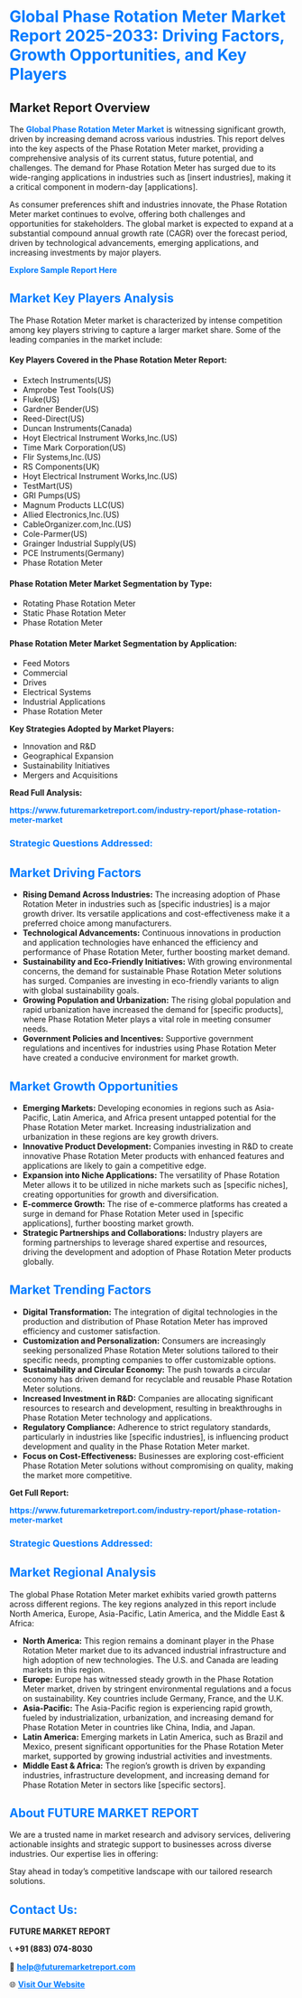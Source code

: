 <h1 style="color: #007BFF;">Global Phase Rotation Meter Market Report 2025-2033: Driving Factors, Growth Opportunities, and Key Players</h1>

<section id="overview">
<h2>Market Report Overview</h2>
<p>The <a href="https://www.futuremarketreport.com/industry-report/phase-rotation-meter-market" style="color: #007BFF; text-decoration: none;"><strong>Global Phase Rotation Meter Market</strong></a> is witnessing significant growth, driven by increasing demand across various industries. This report delves into the key aspects of the Phase Rotation Meter market, providing a comprehensive analysis of its current status, future potential, and challenges. The demand for Phase Rotation Meter has surged due to its wide-ranging applications in industries such as [insert industries], making it a critical component in modern-day [applications].</p>
<p>As consumer preferences shift and industries innovate, the Phase Rotation Meter market continues to evolve, offering both challenges and opportunities for stakeholders. The global market is expected to expand at a substantial compound annual growth rate (CAGR) over the forecast period, driven by technological advancements, emerging applications, and increasing investments by major players.</p>
</section>

<section id="overview">
<p><a href="https://www.futuremarketreport.com/request-sample/reportId=101452" style="color: #007BFF; text-decoration: none;"><strong>Explore Sample Report Here</strong></a></p>
</section>

<section id="key-players">
<h2 style="color: #007BFF;">Market Key Players Analysis</h2>
<p>The Phase Rotation Meter market is characterized by intense competition among key players striving to capture a larger market share. Some of the leading companies in the market include:</p>
<h4>Key Players Covered in the Phase Rotation Meter Report:</h4>
<ul><li>Extech Instruments(US)</li><li>Amprobe Test Tools(US)</li><li>Fluke(US)</li><li>Gardner Bender(US)</li><li>Reed-Direct(US)</li><li>Duncan Instruments(Canada)</li><li>Hoyt Electrical Instrument Works,Inc.(US)</li><li>Time Mark Corporation(US)</li><li>Flir Systems,Inc.(US)</li><li>RS Components(UK)</li><li>Hoyt Electrical Instrument Works,Inc.(US)</li><li>TestMart(US)</li><li>GRI Pumps(US)</li><li>Magnum Products LLC(US)</li><li>Allied Electronics,Inc.(US)</li><li>CableOrganizer.com,Inc.(US)</li><li>Cole-Parmer(US)</li><li>Grainger Industrial Supply(US)</li><li>PCE Instruments(Germany)</li><li>Phase Rotation Meter</li></ul>
<h4>Phase Rotation Meter Market Segmentation by Type:</h4>
<ul><li>Rotating Phase Rotation Meter</li><li>Static Phase Rotation Meter</li><li>Phase Rotation Meter</li></ul>

<h4>Phase Rotation Meter Market Segmentation by Application:</h4>
<ul><li>Feed Motors</li><li>Commercial</li><li>Drives</li><li>Electrical Systems</li><li>Industrial Applications</li><li>Phase Rotation Meter</li></ul>
<p><strong>Key Strategies Adopted by Market Players:</strong></p>
<ul>
<li>Innovation and R&D</li>
<li>Geographical Expansion</li>
<li>Sustainability Initiatives</li>
<li>Mergers and Acquisitions</li>
</ul>
</section>

<section>
<p><strong>Read Full Analysis: </strong></p><a href="https://www.futuremarketreport.com/industry-report/phase-rotation-meter-market" style="color: #007BFF; text-decoration: none;"><strong>https://www.futuremarketreport.com/industry-report/phase-rotation-meter-market</strong></a>
<h3 style="color: #007BFF;">Strategic Questions Addressed:</h3>
</section>

<section id="driving-factors">
<h2 style="color: #007BFF;">Market Driving Factors</h2>
<ul>
<li><strong>Rising Demand Across Industries:</strong> The increasing adoption of Phase Rotation Meter in industries such as [specific industries] is a major growth driver. Its versatile applications and cost-effectiveness make it a preferred choice among manufacturers.</li>
<li><strong>Technological Advancements:</strong> Continuous innovations in production and application technologies have enhanced the efficiency and performance of Phase Rotation Meter, further boosting market demand.</li>
<li><strong>Sustainability and Eco-Friendly Initiatives:</strong> With growing environmental concerns, the demand for sustainable Phase Rotation Meter solutions has surged. Companies are investing in eco-friendly variants to align with global sustainability goals.</li>
<li><strong>Growing Population and Urbanization:</strong> The rising global population and rapid urbanization have increased the demand for [specific products], where Phase Rotation Meter plays a vital role in meeting consumer needs.</li>
<li><strong>Government Policies and Incentives:</strong> Supportive government regulations and incentives for industries using Phase Rotation Meter have created a conducive environment for market growth.</li>
</ul>
</section>

<section id="growth-opportunities">
<h2 style="color: #007BFF;">Market Growth Opportunities</h2>
<ul>
<li><strong>Emerging Markets:</strong> Developing economies in regions such as Asia-Pacific, Latin America, and Africa present untapped potential for the Phase Rotation Meter market. Increasing industrialization and urbanization in these regions are key growth drivers.</li>
<li><strong>Innovative Product Development:</strong> Companies investing in R&D to create innovative Phase Rotation Meter products with enhanced features and applications are likely to gain a competitive edge.</li>
<li><strong>Expansion into Niche Applications:</strong> The versatility of Phase Rotation Meter allows it to be utilized in niche markets such as [specific niches], creating opportunities for growth and diversification.</li>
<li><strong>E-commerce Growth:</strong> The rise of e-commerce platforms has created a surge in demand for Phase Rotation Meter used in [specific applications], further boosting market growth.</li>
<li><strong>Strategic Partnerships and Collaborations:</strong> Industry players are forming partnerships to leverage shared expertise and resources, driving the development and adoption of Phase Rotation Meter products globally.</li>
</ul>
</section>

<section id="trending-factors">
<h2 style="color: #007BFF;">Market Trending Factors</h2>
<ul>
<li><strong>Digital Transformation:</strong> The integration of digital technologies in the production and distribution of Phase Rotation Meter has improved efficiency and customer satisfaction.</li>
<li><strong>Customization and Personalization:</strong> Consumers are increasingly seeking personalized Phase Rotation Meter solutions tailored to their specific needs, prompting companies to offer customizable options.</li>
<li><strong>Sustainability and Circular Economy:</strong> The push towards a circular economy has driven demand for recyclable and reusable Phase Rotation Meter solutions.</li>
<li><strong>Increased Investment in R&D:</strong> Companies are allocating significant resources to research and development, resulting in breakthroughs in Phase Rotation Meter technology and applications.</li>
<li><strong>Regulatory Compliance:</strong> Adherence to strict regulatory standards, particularly in industries like [specific industries], is influencing product development and quality in the Phase Rotation Meter market.</li>
<li><strong>Focus on Cost-Effectiveness:</strong> Businesses are exploring cost-efficient Phase Rotation Meter solutions without compromising on quality, making the market more competitive.</li>
</ul>
</section>

<section>
<p><strong>Get Full Report: </strong></p><a href="https://www.futuremarketreport.com/industry-report/phase-rotation-meter-market" style="color: #007BFF; text-decoration: none;"><strong>https://www.futuremarketreport.com/industry-report/phase-rotation-meter-market</strong></a>
<h3 style="color: #007BFF;">Strategic Questions Addressed:</h3>
</section>


<section id="regional-analysis">
<h2 style="color: #007BFF;">Market Regional Analysis</h2>
<p>The global Phase Rotation Meter market exhibits varied growth patterns across different regions. The key regions analyzed in this report include North America, Europe, Asia-Pacific, Latin America, and the Middle East & Africa:</p>
<ul>
<li><strong>North America:</strong> This region remains a dominant player in the Phase Rotation Meter market due to its advanced industrial infrastructure and high adoption of new technologies. The U.S. and Canada are leading markets in this region.</li>
<li><strong>Europe:</strong> Europe has witnessed steady growth in the Phase Rotation Meter market, driven by stringent environmental regulations and a focus on sustainability. Key countries include Germany, France, and the U.K.</li>
<li><strong>Asia-Pacific:</strong> The Asia-Pacific region is experiencing rapid growth, fueled by industrialization, urbanization, and increasing demand for Phase Rotation Meter in countries like China, India, and Japan.</li>
<li><strong>Latin America:</strong> Emerging markets in Latin America, such as Brazil and Mexico, present significant opportunities for the Phase Rotation Meter market, supported by growing industrial activities and investments.</li>
<li><strong>Middle East & Africa:</strong> The region’s growth is driven by expanding industries, infrastructure development, and increasing demand for Phase Rotation Meter in sectors like [specific sectors].</li>
</ul>
</section>

<footer>
<h2 style="color: #007BFF;">About FUTURE MARKET REPORT</h2>
<p>We are a trusted name in market research and advisory services, delivering actionable insights and strategic support to businesses across diverse industries. Our expertise lies in offering:</p>

<p>Stay ahead in today’s competitive landscape with our tailored research solutions.</p>

<h2 style="color: #007BFF;">Contact Us:</h2>
<p><strong>FUTURE MARKET REPORT</strong></p>
<p>📞 <strong>+91 (883) 074-8030</strong></p>
<p>📧 <strong><a href="mailto:help@futuremarketreport.com" style="color: #007BFF;">help@futuremarketreport.com</a></strong></p>
<p>🌐 <strong><a href="https://www.futuremarketreport.com/" style="color: #007BFF;">Visit Our Website</a></strong></p>
</footer>